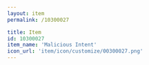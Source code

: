 ```yaml
---
layout: item
permalink: /10300027

title: Item
id: 10300027
item_name: 'Malicious Intent'
icon_url: 'item/icon/customize/00300027.png'
---
```

